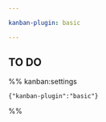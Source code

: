 ```yaml
---

kanban-plugin: basic

---
```


## TO DO





%% kanban:settings
```
{"kanban-plugin":"basic"}
```
%%